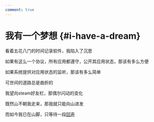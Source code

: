 ```yaml
---
comment: true
---
```


# 我有一个梦想 {#i-have-a-dream}

看着五花八门的时间记录软件，我陷入了沉思

如果有这么一个协议，所有应用都遵守，公开其应用状态，那该有多么方便

如果系统提供对应用状态的监听，那该有多么简单

可世间的道路总是曲折的

我望向steam好友栏，那偶尔闪动的变化

既然山不朝我走来，那我就只能向山进发

而如今我已在山脚，只等待一段[回声](../guide/api)
